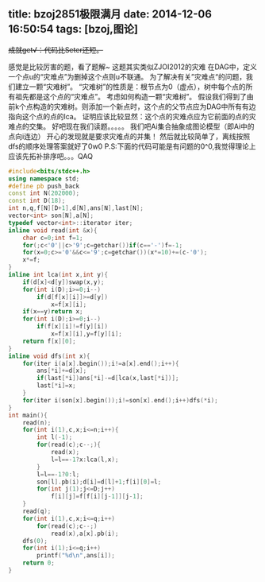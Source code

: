 title: bzoj2851极限满月
date: 2014-12-06 16:50:54
tags: [bzoj,图论] 
---
<del>成就get√：代码比Seter还短。</del>
<!--more-->
感觉是比较厉害的题，看了题解~
这题其实类似ZJOI2012的灾难
在DAG中，定义一个点u的“灾难点”为删掉这个点则u不联通。
为了解决有关”灾难点“的问题，我们建立一颗“灾难树”。
“灾难树”的性质是：根节点为0（虚点），树中每个点的所有祖先都是这个点的“灾难点”。
考虑如何构造一颗“灾难树”。
假设我们得到了由前k个点构造的灾难树。则添加一个新点时，这个点的父节点应为DAG中所有有边指向这个点的点的lca。
证明应该比较显然：这个点的灾难点应为它前面的点的灾难点的交集。
好吧现在我们读题。。。。。
我们吧Ai集合抽象成图论模型（即Ai中的点向i连边）
开心的发现就是要求灾难点的并集！
然后就比较简单了，离线按照dfs的顺序处理答案就好了0w0
P.S:下面的代码可能是有问题的0^0,我觉得理论上应该先拓补排序吧。。。QAQ
```c++ bzoj2851
#include<bits/stdc++.h>
using namespace std;
#define pb push_back
const int N(202000);
const int D(18);
int n,q,f[N][D+1],d[N],ans[N],last[N];
vector<int> son[N],a[N];
typedef vector<int>::iterator iter;
inline void read(int &x){
	char c=0;int f=1;
	for(;c<'0'||c>'9';c=getchar())if(c=='-')f=-1;
	for(x=0;c>='0'&&c<='9';c=getchar())(x*=10)+=(c-'0');
	x*=f;
}
inline int lca(int x,int y){
	if(d[x]<d[y])swap(x,y);
	for(int i(D);i>=0;i--)
		if(d[f[x][i]]>=d[y])
			x=f[x][i];
	if(x==y)return x;
	for(int i(D);i>=0;i--)
		if(f[x][i]!=f[y][i])
			x=f[x][i],y=f[y][i];
	return f[x][0];
}
inline void dfs(int x){
	for(iter i(a[x].begin());i!=a[x].end();i++){
		ans[*i]+=d[x];
		if(last[*i])ans[*i]-=d[lca(x,last[*i])];
		last[*i]=x;
	}
	for(iter i(son[x].begin());i!=son[x].end();i++)dfs(*i);
}
int main(){
	read(n);
	for(int i(1),c,x;i<=n;i++){
		int l(-1);
		for(read(c);c--;){
			read(x);
			l=l==-1?x:lca(l,x);
		}
		l=l==-1?0:l;
		son[l].pb(i);d[i]=d[l]+1;f[i][0]=l;
		for(int j(1);j<=D;j++)
			f[i][j]=f[f[i][j-1]][j-1];	
	}
	read(q);
	for(int i(1),c,x;i<=q;i++)
		for(read(c);c--;)
			read(x),a[x].pb(i);
	dfs(0);
	for(int i(1);i<=q;i++)
		printf("%d\n",ans[i]);
	return 0;
}
```